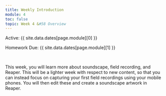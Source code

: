```yaml
---
title: Weekly Introduction
module: 4
toc: false
topic: Week 4 &#58 Overview
---
```



Active: {{ site.data.dates[page.module][0] }}

Homework Due: {{ site.data.dates[page.module][1] }}


<br />

<!-- <div class="embed-responsive embed-responsive-16by9"><iframe class="embed-responsive-item" src="https://www.youtube.com/embed/GGX5lm2me0A" frameborder="0" allowfullscreen></iframe></div> -->


This week, you will learn more about soundscape, field recording, and Reaper. This will be a lighter week with respect to new content, so that you can instead focus on capturing your first field recordings using your mobile phones. You will then edit these and create a soundscape artwork in Reaper.
